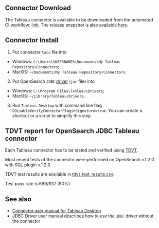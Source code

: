 ## Connector Download

The Tableau connector is available to be downloaded from the automated CI workflow: [link](https://github.com/opensearch-project/sql/actions/workflows/bi-connectors.yml).
The release snapshot is also available [here](opensearch_sql_jdbc.taco).

## Connector Install

1. Put connector `taco` file into
  * Windows: `C:\Users\%USERNAME%\Documents\My Tableau Repository\Connectors`;
  * MacOS: `~/Documents/My Tableau Repository/Connectors`.
2. Put OpenSearch `JDBC` [driver](../../sql-jdbc/README.md) (`jar` file) into
  * Windows: `C:\Program Files\Tableau\Drivers`;
  * MacOS: `~/Library/Tableau/Drivers`.
3. Run `Tableau Desktop` with command line flag `-DDisableVerifyConnectorPluginSignature=true`. You can create a shortcut or a script to simplify this step.

## TDVT report for OpenSearch JDBC Tableau connector

Each Tableau connector has to be tested and verified using [TDVT](https://tableau.github.io/connector-plugin-sdk/docs/tdvt).

Most recent tests of the connector were performed on OpenSearch v.1.2.0 with SQL plugin v.1.2.0.

TDVT test results are available in [tdvt_test_results.csv](tdvt_test_results.csv).

Test pass rate is 669/837 (80%).

## See also

* [Connector user manual for Tableau Desktop](tableau_support.md)
* JDBC Driver user manual [describes](../../sql-jdbc/docs/tableau.md) how to use the `JDBC` driver without the connector